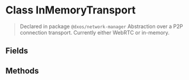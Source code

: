 # Class InMemoryTransport
> Declared in package `@dxos/network-manager`
Abstraction over a P2P connection transport. Currently either WebRTC or in-memory.

## Fields

## Methods
